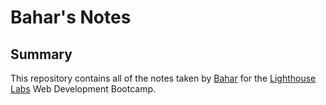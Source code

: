 # Bahar's Notes

## Summary 

This repository contains all of the notes taken by [Bahar](https://github.com/bahar-hosseini) for the [Lighthouse Labs](https://www.lighthouselabs.ca/) Web Development Bootcamp.